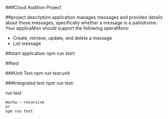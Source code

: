 ###Cloud Audition Project

##project description
application manages messages and provides details about those messages,
specifically whether a message is a palindrome. Your applicaMon should support the
following operaMons:
- Create, retrieve, update, and delete a message
- List message

##start application
    npm run start

##test

###Unit Test
    npm run test:unit

###Integrated test 
    npm run test:

run test
```
mocha --recursive  
or
npm run test
